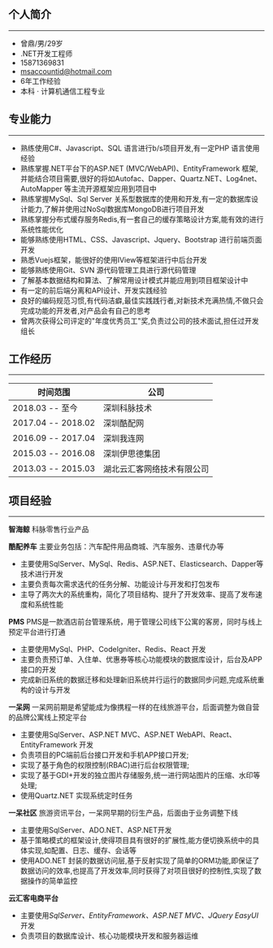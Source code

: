 ## 个人简介
---
- 曾鼎/男/29岁
- .NET开发工程师
- 15871369831
- msaccountid@hotmail.com
- 6年工作经验
- 本科 · 计算机通信工程专业

## 专业能力
---
- 熟练使用C#、Javascript、SQL 语言进行b/s项目开发,有一定PHP 语言使用经验
- 熟练掌握.NET平台下的ASP.NET (MVC/WebAPI)、EntityFramework 框架,并能结合项目需要,很好的将如Autofac、Dapper、Quartz.NET、Log4net、AutoMapper 等主流开源框架应用到项目中
- 熟练掌握MySql、Sql Server 关系型数据库的使用和开发,有一定的数据库设计能力,了解并使用过NoSql数据库MongoDB进行项目开发
- 熟练掌握分布式缓存服务Redis,有一套自己的缓存策略设计方案,能有效的进行系统性能优化
- 能够熟练使用HTML、CSS、Javascript、Jquery、Bootstrap 进行前端页面开发
- 熟悉Vuejs框架，能很好的使用IView等框架进行中后台开发
- 能够熟练使用Git、SVN 源代码管理工具进行源代码管理
- 了解基本数据结构和算法、了解常用设计模式并能应用到项目框架设计中
- 有一定的前后端分离和API设计、开发实践经验
- 良好的编码规范习惯,有代码洁癖,最佳实践践行者,对新技术充满热情,不做只会完成功能的开发者,对产品会有自己的思考
- 曾两次获得公司评定的"年度优秀员工"奖,负责过公司的技术面试,担任过开发组长

## 工作经历
---
|时间范围|公司|
|----|----|
|2018.03 -- 至今|深圳科脉技术|
|2017.04 -- 2018.02|深圳酷配网|
|2016.09 -- 2017.04|深圳我连网|
|2015.03 -- 2016.08|深圳伊思德集团|
|2013.03 -- 2015.03|湖北云汇客网络技术有限公司|
 
## 项目经验
---
**智海鲸**
科脉零售行业产品

**酷配养车**
主要业务包括：汽车配件用品商城、汽车服务、违章代办等
- 主要使用SqlServer、MySql、Redis、ASP.NET、Elasticsearch、Dapper等技术进行开发
- 主要负责每次需求迭代的任务分解、功能设计与开发和打包发布
- 主导了两次大的系统重构，简化了项目结构、提升了开发效率、提高了发布速度和系统性能

**PMS**
PMS是一款酒店前台管理系统，用于管理公司线下公寓的客房，同时与线上预定平台进行打通
- 主要使用MySql、PHP、CodeIgniter、Redis、React 开发
- 主要负责预订单、入住单、优惠券等核心功能模块的数据库设计，后台及APP接口的开发
- 完成新旧系统的数据迁移和处理新旧系统并行运行的数据同步问题,完成系统重构的设计与开发

**一呆网**
一呆网前期是希望能成为像携程一样的在线旅游平台，后面调整为做自营的品牌公寓线上预定平台
- 主要使用SqlServer、ASP.NET MVC、ASP.NET WebAPI、React、EntityFramework 开发
- 负责项目的PC端前后台接口开发和手机APP接口开发;
- 实现了基于角色的权限控制(RBAC)进行后台权限管理;
- 实现了基于GDI+开发的独立图片存储服务,统一进行网站图片的压缩、水印等处理;
- 使用Quartz.NET 实现系统定时任务

**一呆社区**
旅游资讯平台，一呆网早期的衍生产品，后面由于业务调整下线
- 主要使用SqlServer、ADO.NET、ASP.NET开发
- 基于策略模式的框架设计,使得项目具有很好的扩展性,能方便切换系统中的具体实现,如配置、日志、缓存、会话等
- 使用ADO.NET 封装的数据访问层,基于反射实现了简单的ORM功能,即保证了数据访问的效率,也提高了开发效率,同时获得了对项目很好的控制性,实现了数据操作的简单监控

**云汇客电商平台**
- 主要使用*SqlServer、EntityFramework、ASP.NET MVC、JQuery EasyUI* 开发
- 负责项目的数据库设计、核心功能模块开发和服务器运维